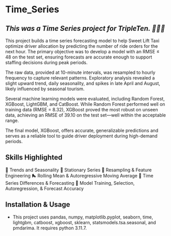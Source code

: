 # Time_Series
## *This was a Time Series project for TripleTen. 👩🏽‍💻*
This project builds a time series forecasting model to help Sweet Lift Taxi optimize driver allocation by predicting the number of ride orders for the next hour. The primary objective was to develop a model with an RMSE ≤ 48 on the test set, ensuring forecasts are accurate enough to support staffing decisions during peak periods.

The raw data, provided at 10-minute intervals, was resampled to hourly frequency to capture relevant patterns. Exploratory analysis revealed a slight upward trend, daily seasonality, and spikes in late April and August, likely influenced by seasonal tourism.

Several machine learning models were evaluated, including Random Forest, XGBoost, LightGBM, and CatBoost. While Random Forest performed well on training data (RMSE = 8.32), XGBoost proved the most robust on unseen data, achieving an RMSE of 39.10 on the test set—well within the acceptable range.

The final model, XGBoost, offers accurate, generalizable predictions and serves as a reliable tool to guide driver deployment during high-demand periods.
## Skills Highlighted
🍂 Trends and Seasonality
🛑 Stationary Series
🔄 Resampling & Feature Engineering
🛼 Rolling Mean & Autoregressive Moving Average
📆 Time Series Differences & Forecasting
💯 Model Training, Selection, Autoregression, & Forecast Accuracy
## Installation & Usage
* This project uses pandas, numpy, matplotlib.pyplot, seaborn, time, lightgbm, catboost, xgboost, sklearn, statsmodels.tsa.seasonal, and pmdarima.  It requires python 3.11.7.
